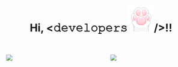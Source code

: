 <h1 align="center">
  Hi, <𝚍𝚎𝚟𝚎𝚕𝚘𝚙𝚎𝚛𝚜<img src="patinha.gif" alt="patinha de gato" width="70px">/>!!
</h1>
<br></br>
<div>
  <img  align = "left" width="45%" src="https://github-readme-stats.vercel.app/api?username=JhanisYPS&theme=panda&show_icons=true"/>
  <img  align = "right" width="45%" src="https://github-readme-stats.vercel.app/api?username=JhanisYPS&theme=panda&show_icons=true"/>
</div>

